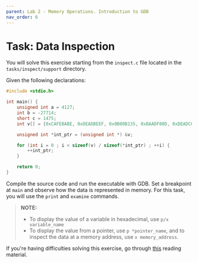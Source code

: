 ```yaml
---
parent: Lab 2 - Memory Operations. Introduction to GDB
nav_order: 6
---
```


# Task: Data Inspection

You will solve this exercise starting from the `inspect.c` file located in the `tasks/inspect/support` directory.

Given the following declarations:

```c
#include <stdio.h>

int main() {
    unsigned int a = 4127;
    int b = -27714;
    short c = 1475;
    int v[] = {0xCAFEBABE, 0xDEADBEEF, 0x0B00B135, 0xBAADF00D, 0xDEADC0DE};

    unsigned int *int_ptr = (unsigned int *) &v;

    for (int i = 0 ; i < sizeof(v) / sizeof(*int_ptr) ; ++i) {
        ++int_ptr;
    }

    return 0;
}
```

Compile the source code and run the executable with GDB.
Set a breakpoint at `main` and observe how the data is represented in memory.
For this task, you will use the `print` and `examine` commands.

> **NOTE:**
>
> - To display the value of a variable in hexadecimal, use `p/x variable_name`
> - To display the value from a pointer, use `p *pointer_name`, and to inspect the data at a memory address, use `x memory_address`.

If you're having difficulties solving this exercise, go through [this](../../reading/introduction-to-GDB.md) reading material.
